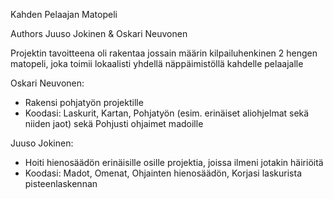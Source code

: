 Kahden Pelaajan Matopeli

Authors Juuso Jokinen & Oskari Neuvonen

Projektin tavoitteena oli rakentaa jossain määrin kilpailuhenkinen 2 hengen matopeli, joka toimii lokaalisti yhdellä näppäimistöllä kahdelle 
pelaajalle

Oskari Neuvonen:
- Rakensi pohjatyön projektille
- Koodasi: Laskurit, Kartan, Pohjatyön (esim. erinäiset aliohjelmat sekä niiden jaot) sekä Pohjusti ohjaimet madoille
 
Juuso Jokinen: 
- Hoiti hienosäädön erinäisille osille projektia, joissa ilmeni jotakin häiriöitä
- Koodasi: Madot, Omenat, Ohjainten hienosäädön, Korjasi laskurista pisteenlaskennan
